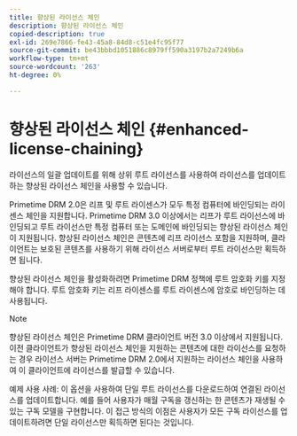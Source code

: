 ```yaml
---
title: 향상된 라이선스 체인
description: 향상된 라이선스 체인
copied-description: true
exl-id: 269e7866-fe43-45a8-84d8-c51e4fc95f77
source-git-commit: be43bbbd1051886c8979ff590a3197b2a7249b6a
workflow-type: tm+mt
source-wordcount: '263'
ht-degree: 0%

---
```


# 향상된 라이선스 체인 {#enhanced-license-chaining}

라이선스의 일괄 업데이트를 위해 상위 루트 라이선스를 사용하여 라이선스를 업데이트하는 향상된 라이선스 체인을 사용할 수 있습니다.

Primetime DRM 2.0은 리프 및 루트 라이센스가 모두 특정 컴퓨터에 바인딩되는 라이센스 체인을 지원합니다. Primetime DRM 3.0 이상에서는 리프가 루트 라이선스에 바인딩되고 루트 라이선스만 특정 컴퓨터 또는 도메인에 바인딩되는 향상된 라이선스 체인이 지원됩니다. 향상된 라이선스 체인은 콘텐츠에 리프 라이선스 포함을 지원하며, 클라이언트는 보호된 콘텐츠를 사용하기 위해 라이선스 서버로부터 루트 라이선스만 획득하면 됩니다.

향상된 라이선스 체인을 활성화하려면 Primetime DRM 정책에 루트 암호화 키를 지정해야 합니다. 루트 암호화 키는 리프 라이센스를 루트 라이센스에 암호로 바인딩하는 데 사용됩니다.

>[!NOTE]
>
>향상된 라이선스 체인은 Primetime DRM 클라이언트 버전 3.0 이상에서 지원됩니다. 이전 클라이언트가 향상된 라이선스 체인을 지원하는 콘텐츠에 대한 라이선스를 요청하는 경우 라이선스 서버는 Primetime DRM 2.0에서 지원하는 라이선스 체인을 사용하여 이 클라이언트에 라이선스를 발급할 수 있습니다.

예제 사용 사례: 이 옵션을 사용하여 단일 루트 라이선스를 다운로드하여 연결된 라이선스를 업데이트합니다. 예를 들어 사용자가 매월 구독을 갱신하는 한 콘텐츠가 재생될 수 있는 구독 모델을 구현합니다. 이 접근 방식의 이점은 사용자가 모든 구독 라이선스를 업데이트하려면 단일 라이선스만 획득하면 된다는 것입니다.
